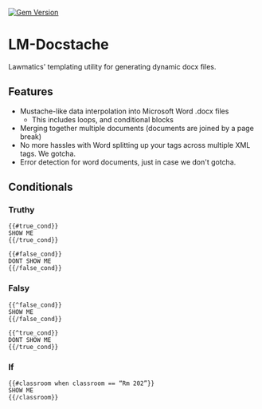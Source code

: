 [![Gem Version](https://badge.fury.io/rb/lm_docstache.svg)](http://badge.fury.io/rb/lm_docstache)

# LM-Docstache

Lawmatics' templating utility for generating dynamic docx files.

## Features

* Mustache-like data interpolation into Microsoft Word .docx files
  * This includes loops, and conditional blocks
* Merging together multiple documents (documents are joined by a page break)
* No more hassles with Word splitting up your tags across multiple XML tags. We gotcha.
* Error detection for word documents, just in case we don't gotcha.

## Conditionals

### Truthy
```
{{#true_cond}}
SHOW ME
{{/true_cond}}
```
```
{{#false_cond}}
DONT SHOW ME
{{/false_cond}}
```

### Falsy
```
{{^false_cond}}
SHOW ME
{{/false_cond}}
```
```
{{^true_cond}}
DONT SHOW ME
{{/true_cond}}
```
### If
```
{{#classroom when classroom == “Rm 202”}}
SHOW ME
{{/classroom}}
```
